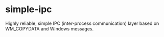 # simple-ipc
Highly reliable, simple IPC (inter-process communication) layer based on WM_COPYDATA and Windows messages.
